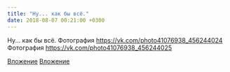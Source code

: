 ```yaml
---
title: "Ну... как бы всё."
date: 2018-08-07 00:21:00 +0300
---
```


Ну... как бы всё.
Фотография
https://vk.com/photo41076938_456244024
Фотография
https://vk.com/photo41076938_456244025

[Вложение](https://vk.com/photo41076938_456244024)
[Вложение](https://vk.com/photo41076938_456244025)
